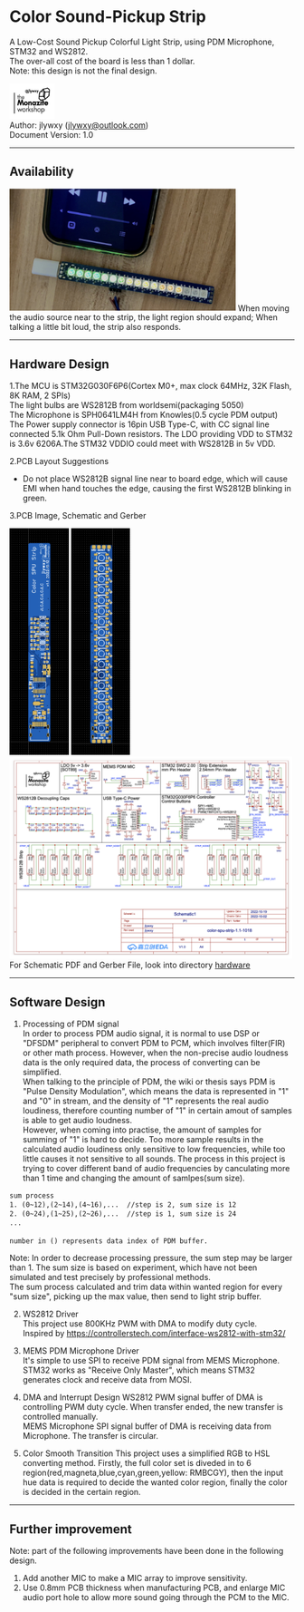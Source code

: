 # Color Sound-Pickup Strip

A Low-Cost Sound Pickup Colorful Light Strip, using PDM Microphone, STM32 and WS2812.<br>
The over-all cost of the board is less than 1 dollar.<br>
Note: this design is not the final design.<br>

<img src="monazite-logo-lofi.png" width=80><br>
Author: jlywxy (jlywxy@outlook.com)<br>
Document Version: 1.0

- --
## Availability

<img src="demo.jpg" width=400>
When moving the audio source near to the strip, the light region should expand; When talking a little bit loud, the strip also responds.

- --
## Hardware Design

1.The MCU is STM32G030F6P6(Cortex M0+, max clock 64MHz, 32K Flash, 8K RAM, 2 SPIs)<br>
The light bulbs are WS2812B from worldsemi(packaging 5050)<br>
The Microphone is SPH0641LM4H from Knowles(0.5 cycle PDM output)<br>
The Power supply connector is 16pin USB Type-C, with CC signal line connected 5.1k Ohm Pull-Down resistors.
The LDO providing VDD to STM32 is 3.6v 6206A.The STM32 VDDIO could meet with WS2812B in 5v VDD.

2.PCB Layout Suggestions<br>

* Do not place WS2812B signal line near to board edge, which will cause EMI when hand touches the edge, causing the first WS2812B blinking in green.

3.PCB Image, Schematic and Gerber<br>

<img src="spu-front.png" height=400>
<img src="spu-back.png" height=400>
<img src="sch.png" width=500>
For Schematic PDF and Gerber File, look into directory <a href="hardware">hardware</a>


- --
## Software Design
1. Processing of PDM signal<br>
In order to process PDM audio signal, it is normal to use DSP or "DFSDM" peripheral to convert PDM to PCM, which involves filter(FIR) or other math process. However, when the non-precise audio loudness data is the only required data, the process of converting can be simplified.<br>
When talking to the principle of PDM, the wiki or thesis says PDM is "Pulse Density Modulation", which means the data is represented in "1" and "0" in stream, and the density of "1" represents the real audio loudiness, therefore counting number of "1" in certain amout of samples is able to get audio loudness.<br>
However, when coming into practise, the amount of samples for summing of "1" is hard to decide. Too more sample results in the calculated audio loudiness only sensitive to low frequencies, while too little causes it not sensitive to all sounds. The process in this project is trying to cover different band of audio frequencies by canculating more than 1 time and changing the amount of samlpes(sum size).
```
sum process
1. (0~12),(2~14),(4~16),...  //step is 2, sum size is 12
2. (0~24),(1~25),(2~26),...  //step is 1, sum size is 24
...

number in () represents data index of PDM buffer.
```
Note: In order to decrease processing pressure, the sum step may be larger than 1. The sum size is based on experiment, which have not been simulated and test precisely by professional methods.<br>
The sum process calculated and trim data within wanted region for every "sum size", picking up the max value, then send to light strip buffer.

2. WS2812 Driver<br>
This project use 800KHz PWM with DMA to modify duty cycle.<br>
Inspired by https://controllerstech.com/interface-ws2812-with-stm32/

3. MEMS PDM Microphone Driver<br>
It's simple to use SPI to receive PDM signal from MEMS Microphone. STM32 works as "Receive Only Master", which means STM32 generates clock and receive data from MOSI.

3. DMA and Interrupt Design
WS2812 PWM signal buffer of DMA is controlling PWM duty cycle. When transfer ended, the new transfer is controlled manually.<br>
MEMS Microphone SPI signal buffer of DMA is receiving data from Microphone. The transfer is circular.

4. Color Smooth Transition
This project uses a simplified RGB to HSL converting method. Firstly, the full color set is diveded in to 6 region(red,magneta,blue,cyan,green,yellow: RMBCGY), then the input hue data is required to decide the wanted color region, finally the color is decided in the certain region.

- --
## Further improvement
Note: part of the following improvements have been done in the following design.
1. Add another MIC to make a MIC array to improve sensitivity.
2. Use 0.8mm PCB thickness when manufacturing PCB, and enlarge MIC audio port hole to allow more sound going through the PCM to the MIC.